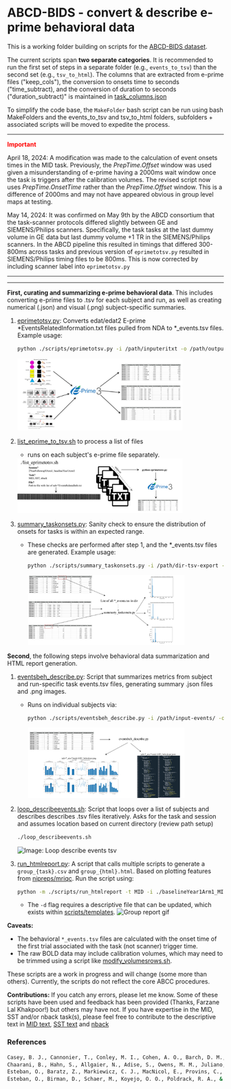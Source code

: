 # ABCD-BIDS - convert & describe e-prime behavioral data

This is a working folder building on scripts for the [ABCD-BIDS dataset](https://collection3165.readthedocs.io/en/stable/).

The current scripts span **two separate categories**. It is recommended to run the first set of steps in a separate folder (e.g., `events_to_tsv`) 
than the second set (e.g., `tsv_to_html`).
The columns that are extracted from e-prime files ("keep_cols"), the conversion to onsets time to seconds ("time_subtract), and
the conversion of duration to seconds ("duration_subtract)" is maintained in [task_columns.json](./scripts/task_columns.json)

To simplify the code base, the `MakeFolder` bash script can be run using bash MakeFolders and the events_to_tsv and tsv_to_html
folders, subfolders + associated scripts will be moved to expedite the process.

---
<span style="color:red">**Important**</span>

April 18, 2024: A modification was made to the calculation of event onsets times in the MID task. Previously, 
the *PrepTime.Offset* window was used given a misunderstanding of e-prime having a 2000ms wait window once the task is triggers 
after the calibration volumes. The revised script now uses *PrepTime.OnsetTime* rather than the *PrepTime.Offset* window. 
This is a difference of 2000ms and may not have appeared obvious in group level maps at testing.

May 14, 2024: It was confirmed on May 9th by the ABCD consortium that the task-scanner protocols differed slightly between
GE and SIEMENS/Philips scanners. Specifically, the task tasks at the last dummy volume in GE data but last dummy volume 
+1 TR in the SIEMENS/Philips scanners. In the ABCD pipeline this resulted in timings that differed 300-800ms across tasks 
and previous version of `eprimetotsv.py` resulted in SIEMENS/Philips timing files to be 800ms. This is now corrected by 
including scanner label into `eprimetotsv.py`

-----
-----

**First, curating and summarizing e-prime behavioral data**. This includes converting e-prime files to .tsv for each subject and run, 
as well as creating numerical (.json) and visual (.png) subject-specific summaries.

1. [eprimetotsv.py](./scripts/eprimetotsv.py): Converts edat/edat2 E-prime *EventsRelatedInformation.txt files pulled from NDA to *_events.tsv files.
   Example usage:
     ```bash
     python ./scripts/eprimetotsv.py -i /path/inputeritxt -o /path/outputeventstsv -s NDA123XCC -e baselineYear1Arm1 -r 01 -t MID -z GE
      ```
   <img src="./imgs/eprime-to-tsv.jpg" alt="Image: E-prime to tsv" width="80%">

2. [list_eprime_to_tsv.sh](./scripts/misc/list_eprimetotsv.sh) to process a list of files
   - runs on each subject's e-prime file separately.
   <img src="./imgs/loop_eprime-to-tsv.jpg" alt="Image: Loop E-prime to tsv" width="80%">

3. [summary_taskonsets.py](./scripts/misc/summary_taskonsets.py): Sanity check to ensure the distribution of onsets for tasks is within an expected range.
   - These checks are performed after step 1, and the *_events.tsv files are generated.
   Example usage:
     ```bash
     python ./scripts/summary_taskonsets.py -i /path/dir-tsv-export -o /path/summary -t MID
     ```
     <img src="./imgs/summary_distributiononsets.jpg" alt="Image: Summary Dist of Task Onset" width="80%">

**Second**, the following steps involve behavioral data summarization and HTML report generation.

1. [eventsbeh_describe.py](./scripts/eventsbeh_describe.py): Script that summarizes metrics from subject and run-specific task events.tsv files, generating summary .json files and .png images.
   - Runs on individual subjects via:
     ```bash
     python ./scripts/eventsbeh_describe.py -i /path/input-events/ -o /path/output-jsonpngs -s NDA123XCC -e baselineYear1Arm1 -t MID
     ```
     <img src="./imgs/eventstsv_describe.jpg" alt="Image: Describe events tsv" width="80%">


2. [loop_describeevents.sh](./scripts/misc/loop_describeevents.sh): Script that loops over a list of subjects and describes
describes .tsv files iteratively. Asks for the task and session and assumes location based on current directory (review path setup)
    ```bash
    ./loop_describeevents.sh 
   ```
   <img src="./imgs/loop_eventstsv_describe.jpg" alt="Image: Loop describe events tsv" width="80%">

4. [run_htmlreport.py](./scripts/run_htmlreport.py): A script that calls multiple scripts to generate a `group_{task}.csv` and `group_{html}.html`.
   Based on plotting features from [nipreps/mriqc](https://github.com/nipreps/mriqc/). Run the script using:
     ```bash
     python -m ./scripts/run_htmlreport -t MID -i ./baselineYear1Arm1_MID/ -d ./scripts/templates/describe_report_MID.txt -o out_html/
     ```
   - The `-d` flag requires a descriptive file that can be updated, which exists within [scripts/templates](./scripts/templates/).
   ![Group report gif](./imgs/reactive_plot.gif)

**Caveats:**
- The behavioral `*_events.tsv` files are calculated with the onset time of the first trial associated with the task (not scanner) trigger time.
- The raw BOLD data may include calibration volumes, which may need to be trimmed using a script like [modify_volumesrows.sh](./scripts/misc/modify_volumesrows.sh).

These scripts are a work in progress and will change (some more than others). Currently, the scripts do not reflect the core ABCC procedures.


**Contributions:**
If you catch any errors, please let me know. Some of these scripts have been used and feedback has been provided (Thanks, Farzane Lal Khakpoor!) 
but others may have not. 
If you have expertise in the MID, SST and/or nback task(s), please feel free to contribute to the descriptive text in 
[MID text](./scripts/templates/describe_report_MID.txt), [SST text](./scripts/templates/describe_report_SST.txt) and
[nback](./scripts/templates/describe_report_nback.txt)


### References

```bash
Casey, B. J., Cannonier, T., Conley, M. I., Cohen, A. O., Barch, D. M., Heitzeg, M. M., Soules, M. E., Teslovich, T., Dellarco, D. V., Garavan, H., Orr, C. A., Wager, T. D., Banich, M. T., Speer, N. K., Sutherland, M. T., Riedel, M. C., Dick, A. S., Bjork, J. M., Thomas, K. M., … ABCD Imaging Acquisition Workgroup. (2018). The Adolescent Brain Cognitive Development (ABCD) study: Imaging acquisition across 21 sites. Developmental Cognitive Neuroscience, 32, 43–54. https://doi.org/10.1016/j.dcn.2018.03.001
Chaarani, B., Hahn, S., Allgaier, N., Adise, S., Owens, M. M., Juliano, A. C., Yuan, D. K., Loso, H., Ivanciu, A., Albaugh, M. D., Dumas, J., Mackey, S., Laurent, J., Ivanova, M., Hagler, D. J., Cornejo, M. D., Hatton, S., Agrawal, A., Aguinaldo, L., … Garavan, H. P. (2021). Baseline brain function in the preadolescents of the ABCD Study. Nature Neuroscience, 1–11. https://doi.org/10.1038/s41593-021-00867-9
Esteban, O., Baratz, Z., Markiewicz, C. J., MacNicol, E., Provins, C., & Hagen, M. P. (2023). MRIQC: Advancing the automatic prediction of image quality in MRI from unseen sites [Computer software]. Zenodo. https://doi.org/10.5281/zenodo.8034748
Esteban, O., Birman, D., Schaer, M., Koyejo, O. O., Poldrack, R. A., & Gorgolewski, K. J. (2017). MRIQC: Advancing the automatic prediction of image quality in MRI from unseen sites. PLOS ONE, 12(9), e0184661. https://doi.org/10.1371/journal.pone.0184661
```
